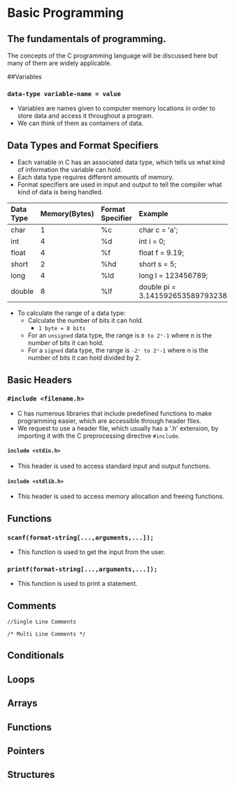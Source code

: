 # Basic Programming
## The fundamentals of programming.
The concepts of the C programming language will be discussed here but many of them are widely applicable.

##Variables
### ```data-type variable-name = value```
- Variables are names given to computer memory locations in order to store data and access it throughout a program.
- We can think of them as containers of data.

## Data Types and Format Specifiers
- Each variable in C has an associated data type, which tells us what kind of information the variable can hold. 
- Each data type requires different amounts of memory.
- Format specifiers are used in input and output to tell the compiler what kind of data is being handled.

|Data Type|Memory(Bytes)|Format Specifier|Example|
|:------|:----|:------|:-----|
|char|1|%c|char c = 'a';|
|int|4|%d|int i = 0;|
|float|4|%f|float f = 9.19;|
|short|2|%hd|short s = 5;|
|long|4|%ld|long l = 123456789;|
|double|8|%lf|double pi =  3.14159265358979323846;|

- To calculate the range of a data type:
  - Calculate the number of bits it can hold.
    - ```1 byte = 8 bits```
  - For an `unsigned`  data type, the range is `0 to 2ⁿ-1` where n is the number of bits it can hold.
  - For a `signed` data type, the range is `-2ⁿ to 2ⁿ-1` where n is the number of bits it can hold divided by 2.

## Basic Headers
### ```#include <filename.h>```
- C has numerous libraries that include predefined functions to make programming easier, which are accessible through header files.
- We request to use a header file, which usually has a '.h' extension, by importing it with the C preprocessing directive `#include`.
#### ```include <stdio.h>```
- This header is used to access standard input and output functions.
#### ```include <stdlib.h>```
- This header is used to access memory allocation and freeing functions.

## Functions
### ```scanf(format-string[...,arguments,...]);```
- This function is used to get the input from the user.
### ```printf(format-string[...,arguments,...]);```
- This function is used to print a statement.

## Comments
```//Single Line Comments```

``/* Multi Line
Comments */``

## Conditionals
## Loops
## Arrays
## Functions
## Pointers
## Structures
